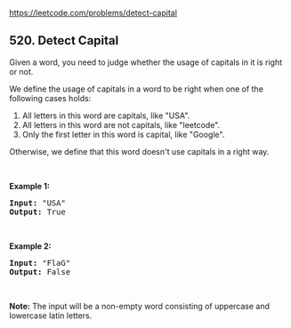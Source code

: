 https://leetcode.com/problems/detect-capital

## 520. Detect Capital

<div><p>Given a word, you need to judge whether the usage of capitals in it is right or not.</p>
<p>We define the usage of capitals in a word to be right when one of the following cases holds:</p>
<ol>
<li>All letters in this word are capitals, like "USA".</li>
<li>All letters in this word are not capitals, like "leetcode".</li>
<li>Only the first letter in this word is capital, like "Google".</li>
</ol>
Otherwise, we define that this word doesn't use capitals in a right way.

<p> </p>
<p><b>Example 1:</b></p>
<pre><b>Input:</b> "USA"
<b>Output:</b> True
</pre>
<p> </p>
<p><b>Example 2:</b></p>
<pre><b>Input:</b> "FlaG"
<b>Output:</b> False
</pre>
<p> </p>
<p><b>Note:</b> The input will be a non-empty word consisting of uppercase and lowercase latin letters.</p>
</div>
